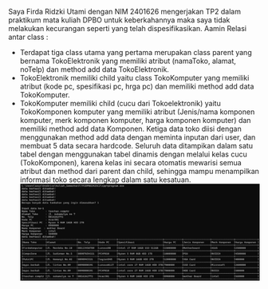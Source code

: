 Saya Firda Ridzki Utami dengan NIM 2401626 mengerjakan TP2 dalam praktikum mata kuliah DPBO untuk keberkahannya maka saya tidak melakukan kecurangan seperti yang telah dispesifikasikan. Aamin
Relasi antar class :
- Terdapat tiga class utama yang pertama merupakan class parent yang bernama TokoElektronik yang memiliki atribut (namaToko, alamat, noTelp) dan method add data TokoElektronik.
- TokoElektronik memiliki child yaitu class TokoKomputer yang memiliki atribut (kode pc, spesifikasi pc, hrga pc) dan memiliki method add data TokoKomputer.
- TokoKomputer memiliki child (cucu dari Tokoelektronik) yaitu TokoKomponen komputer yang memiliki atribut (Jenis/nama komponen komputer, merk komponen komputer, harga komponen komputer) dan memiliki method add data Komponen.
Ketiga data toko diisi dengan menggunakan method add data dengan meminta inputan dari user, dan membuat 5 data secara hardcode.
Seluruh data ditampikan dalam satu tabel dengan menggunakan tabel dinamis dengan melalui kelas cucu (TokoKomponen), karena kelas ini secara otomatis mewarisi semua atribut dan method dari parent dan child, sehingga mampu menampilkan informasi toko secara lengkap dalam satu kesatuan.
![](DokumentasiCPP/cpp.jpg)
